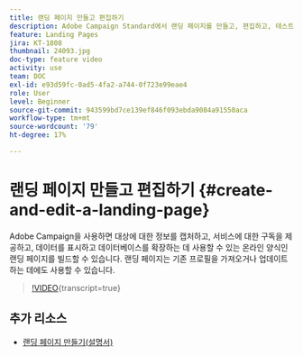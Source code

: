 ```yaml
---
title: 랜딩 페이지 만들고 편집하기
description: Adobe Campaign Standard에서 랜딩 페이지를 만들고, 편집하고, 테스트하는 방법을 알아봅니다.
feature: Landing Pages
jira: KT-1808
thumbnail: 24093.jpg
doc-type: feature video
activity: use
team: DOC
exl-id: e93d59fc-0ad5-4fa2-a744-0f723e99eae4
role: User
level: Beginner
source-git-commit: 943599bd7ce139ef846f093ebda9084a91550aca
workflow-type: tm+mt
source-wordcount: '79'
ht-degree: 17%

---
```


# 랜딩 페이지 만들고 편집하기 {#create-and-edit-a-landing-page}

Adobe Campaign을 사용하면 대상에 대한 정보를 캡처하고, 서비스에 대한 구독을 제공하고, 데이터를 표시하고 데이터베이스를 확장하는 데 사용할 수 있는 온라인 양식인 랜딩 페이지를 빌드할 수 있습니다. 랜딩 페이지는 기존 프로필을 가져오거나 업데이트하는 데에도 사용할 수 있습니다.

>[!VIDEO](https://video.tv.adobe.com/v/36318?learn=on&captions=kor){transcript=true}

## 추가 리소스

* [랜딩 페이지 만들기(설명서)](https://docs.campaign.adobe.com/doc/standard/getting_started/en/ACS_CreateLandingPage.html)
